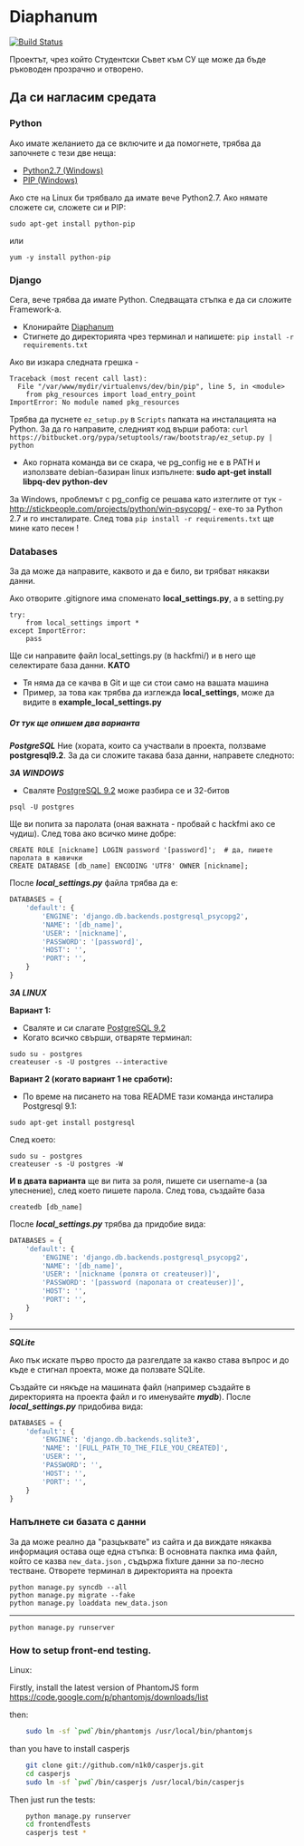<h1>Diaphanum</h1>

[![Build Status](https://travis-ci.org/Hackfmi/Diaphanum.png?branch=master)](https://travis-ci.org/Hackfmi/Diaphanum)

Проектът, чрез който Студентски Съвет към СУ ще може да бъде ръководен прозрачно и отворено.



<h2>Да си нагласим средата</h2>


<h3>Python</h3>

Ако имате желанието да се включите и да помогнете, трябва да започнете с тези две неща:

- [Python2.7 (Windows)](http://www.python.org/ftp/python/2.7.5/python-2.7.5.amd64.msi)
- [PIP (Windows)](http://www.lfd.uci.edu/~gohlke/pythonlibs/#pip)

Ако сте на Linux би трябвало да имате вече Python2.7. Ако нямате сложете си, сложете си и PIP:

    sudo apt-get install python-pip

или

    yum -y install python-pip



<h3>Django</h3>

Сега, вече трябва да имате Python. Следващата стъпка е да си сложите Framework-а.

- Kлонирайте [Diaphanum](https://github.com/Hackfmi/Diaphanum)
- Стигнете до директорията чрез терминал и напишете: ```pip install -r requirements.txt```

Ако ви изкара следната грешка -

```
Traceback (most recent call last):
  File "/var/www/mydir/virtualenvs/dev/bin/pip", line 5, in <module>
    from pkg_resources import load_entry_point
ImportError: No module named pkg_resources
```

Трябва да пуснете ```ez_setup.py``` в ```Scripts``` папката на инсталацията на Python. За да го направите, следният код върши работа:
```curl https://bitbucket.org/pypa/setuptools/raw/bootstrap/ez_setup.py | python```


- Ако горната команда ви се скара, че pg_config не е в PATH и използвате debian-базиран linux изпълнете: **sudo apt-get install libpq-dev python-dev**

За Windows, проблемът с pg_config се решава като изтеглите от тук - http://stickpeople.com/projects/python/win-psycopg/ - exe-то за Python 2.7 и го инсталирате.
След това ```pip install -r requirements.txt``` ще мине като песен !

<h3>Databases</h3>

За да може да направите, каквото и да е било, ви трябват някакви данни.

Ако отворите .gitignore има споменато **local_settings.py**, а в setting.py

    try:
        from local_settings import *
    except ImportError:
        pass

Ще си направите файл local_settings.py (в hackfmi/) и в него ще селектирате база данни. **КАТО**
- Тя няма да се качва в Git и ще си стои само на вашата машина
- Пример, за това как трябва да изглежда **local_settings**, може да видите в **example_local_settings.py**

<h5> От тук ще опишем два варианта </h5>

***PostgreSQL***
Ние (хората, които са участвали в проекта, ползваме **postgresql9.2**. За да си сложите такава база данни, направете следното:


***ЗА WINDOWS***

- Сваляте [PostgreSQL 9.2](http://www.filehorse.com/download-postgresql-64/) може разбира се и 32-битов

<b></b>

    psql -U postgres

Ще ви попита за паролата (оная важната - пробвай с hackfmi ако се чудиш). След това ако всичко мине добре:

    CREATE ROLE [nickname] LOGIN password '[password]';  # да, пишете паролата в кавички
    CREATE DATABASE [db_name] ENCODING 'UTF8' OWNER [nickname];

После ***local_settings.py*** файла трябва да е:

```python
DATABASES = {
    'default': {
        'ENGINE': 'django.db.backends.postgresql_psycopg2',
        'NAME': '[db_name]',
        'USER': '[nickname]',
        'PASSWORD': '[password]',
        'HOST': '',
        'PORT': '',
    }
}
```



***ЗА LINUX***

**Вариант 1:**
- Сваляте и си слагате [PostgreSQL 9.2](http://www.postgresql.org/download/)
- Когато всичко свърши, отваряте терминал:

```
sudo su - postgres
createuser -s -U postgres --interactive
``` 
    
**Вариант 2 (когато вариант 1 не сработи):**
- По време на писането на това README тази команда инсталира Postgresql 9.1:

```
sudo apt-get install postgresql
```
След което:
```
sudo su - postgres
createuser -s -U postgres -W
```


**И в двата варианта** ще ви пита за роля, пишете си username-а (за улеснение), след което пишете парола. След това, създайте база

    createdb [db_name]

После ***local_settings.py*** трябва да придобие вида:

```python
DATABASES = {
    'default': {
        'ENGINE': 'django.db.backends.postgresql_psycopg2',
        'NAME': '[db_name]',
        'USER': '[nickname (ролята от createuser)]',
        'PASSWORD': '[password (паролата от createuser)]',
        'HOST': '',
        'PORT': '',
    }
}
```


--------------

***SQLite***

Ако пък искате първо простo да разгелдате за какво става въпрос и до къде е стигнал проекта, може да ползвате SQLite.

Създайте си някъде на машината файл (например създайте в директорията на проекта файл и го именувайте ***mydb***).
После ***local_settings.py*** придобива вида:

```python
DATABASES = {
    'default': {
        'ENGINE': 'django.db.backends.sqlite3',
        'NAME': '[FULL_PATH_TO_THE_FILE_YOU_CREATED]',
        'USER': '',
        'PASSWORD': '',
        'HOST': '',
        'PORT': '',
    }
}
```




<h3>Напълнете си базата с данни</h3>

За да може реално да "разцъквате" из сайта и да виждате някаква информация остава още една стъпка:
В основната пакпка има файл, който се казва ```new_data.json``` , съдържа fixture данни за по-лесно тестване.
Отворете терминал в директорията на проекта

    python manage.py syncdb --all
    python manage.py migrate --fake
    python manage.py loaddata new_data.json

------------

    python manage.py runserver

<h3>How to setup front-end testing.</h3>

Linux:

Firstly, install the latest version of PhantomJS form https://code.google.com/p/phantomjs/downloads/list

then:
```bash
    sudo ln -sf `pwd`/bin/phantomjs /usr/local/bin/phantomjs
```

than you have to install casperjs
```bash
    git clone git://github.com/n1k0/casperjs.git
    cd casperjs
    sudo ln -sf `pwd`/bin/casperjs /usr/local/bin/casperjs
```
Then just run the tests:
```bash
    python manage.py runserver
    cd frontendTests
    casperjs test *
```
    
